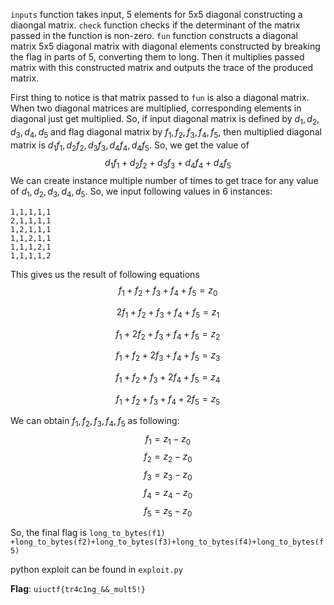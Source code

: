 `inputs` function takes input, 5 elements for 5x5 diagonal constructing a diaongal matrix. `check` function checks if the determinant of the matrix passed in the function is non-zero. `fun` function constructs a diagonal matrix 5x5 diagonal matrix with diagonal elements constructed by breaking the flag in parts of 5, converting them to long. Then it multiplies passed matrix with this constructed matrix and outputs the trace of the produced matrix.

First thing to notice is that matrix passed to `fun` is also a diagonal matrix. When two diagonal matrices are multiplied, corresponding elements in diagonal just get multiplied.
So, if input diagonal matrix is defined by $d_1,d_2,d_3,d_4,d_5$ and flag diagonal matrix by $f_1,f_2,f_3,f_4,f_5$, then multiplied diagonal matrix is $d_1 f_1, d_2 f_2, d_3 f_3, d_4 f_4, d_4 f_5$.
So, we get the value of $$d_1 f_1 +  d_2 f_2 + d_3 f_3 +  d_4 f_4 + d_4 f_5$$
We can create instance multiple number of times to get trace for any value of $d_1,d_2,d_3,d_4,d_5$.
So, we input following values in 6 instances:
```
1,1,1,1,1
2,1,1,1,1
1,2,1,1,1
1,1,2,1,1
1,1,1,2,1
1,1,1,1,2
```
This gives us the result of following equations
$$f_1+f_2+f_3+f_4+f_5 = z_0$$

$$2f_1+f_2+f_3+f_4+f_5 = z_1$$

$$f_1+2f_2+f_3+f_4+f_5 = z_2$$

$$f_1+f_2+2f_3+f_4+f_5 = z_3$$

$$f_1+f_2+f_3+2f_4+f_5 = z_4$$

$$f_1+f_2+f_3+f_4+2f_5 = z_5$$

We can obtain $f_1,f_2,f_3,f_4,f_5$ as following:
$$f_1 = z_1 - z_0$$
$$f_2 = z_2 - z_0$$
$$f_3 = z_3 - z_0$$
$$f_4 = z_4 - z_0$$
$$f_5 = z_5 - z_0$$

So, the final flag is ```long_to_bytes(f1) +long_to_bytes(f2)+long_to_bytes(f3)+long_to_bytes(f4)+long_to_bytes(f5)```

python exploit can be found in `exploit.py`

**Flag**: `uiuctf{tr4c1ng_&&_mult5!}`